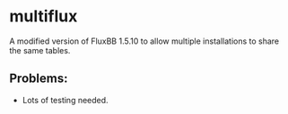 # multiflux
A modified version of FluxBB 1.5.10 to allow multiple installations to share the same tables.

## Problems:
- Lots of testing needed.
